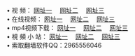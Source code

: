 &#8226; 视 频：
<a href="http://2.vizvaz.com/tv/" target="_blank">网址一</a>
　<a href="http://77.gw.lt/tv/" target="_blank">网址二</a>
　<a href="http://728.epac.to/" target="_blank">网址三</a><br />
&#8226; 在线视频：
<a href="http://2.vizvaz.com/tv/" target="_blank">网址一</a>
　<a href="http://77.gw.lt/tv/" target="_blank">网址二</a>
　<a href="http://728.epac.to/tv/" target="_blank">网址三</a><br />
&#8226; mp4视频下载：
<a href="http://2.vizvaz.com/mp4/" target="_blank">网址一</a>
　<a href="http://77.gw.lt/mp4/" target="_blank">网址二</a>
　<a href="http://728.epac.to/mp4/" target="_blank">网址三</a><br />
&#8226; 視 頻 小 站：
<a href="http://266.info.tm/" target="_blank">网址一</a>
　<a href="http://225.port25.biz" target="_blank">网址二</a>
　<a href="http://728.epac.to/" target="_blank">网址三</a>
<br />
&#8226; 索取翻墙软件QQ：2965556046<br />
